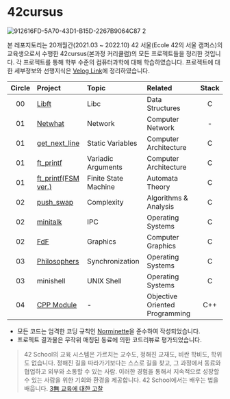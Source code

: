 # 42cursus
![912616FD-5A70-43D1-B15D-2267B9064C87 2](https://user-images.githubusercontent.com/83692797/129868371-9c6292f0-c841-43c6-b925-0ab8e7802ab7.jpg)

본 레포지토리는 20개월간(2021.03 ~ 2022.10) 42 서울(Ecole 42의 서울 캠퍼스)의 교육생으로서 수행한 42cursus(본과정 커리큘럼)의 모든 프로젝트들을 정리한 것입니다. 각 프로젝트를 통해 학부 수준의 컴퓨터과학에 대해 학습하였습니다. 프로젝트에 대한 세부정보와 선행지식은 [Velog Link](https://velog.io/@24siefil/series/42-SEOUL)에 정리하였습니다.

| Circle | Project |   Topic   | Related | Stack |
| :----: | :----------- | :-------------| :---- | :----: |
| 00     | [Libft](https://github.com/24siefil/42SEOUL-42cursus/tree/main/00-Libft) | Libc | Data Structures | C |
| 01     | [Netwhat](https://github.com/24siefil/42SEOUL-42cursus/tree/main/01-netwhat) | Network |   Computer Network   | - |
| 01     | [get_next_line](https://github.com/24siefil/42SEOUL-42cursus/tree/main/01-get_next_line) | Static Variables | Computer Architecture | C |
| 01     | [ft_printf](https://github.com/24siefil/42SEOUL-42cursus/tree/main/01-ft_printf) | Variadic Arguments | Computer Architecture | C |
| 01     | [ft_printf(FSM ver.)](https://github.com/24siefil/42SEOUL-42cursus/tree/main/01-ft_printf(FSM%20ver.)) | Finite State Machine | Automata Theory | C |
| 02     | [push_swap](https://github.com/24siefil/42SEOUL-42cursus/tree/main/02-push_swap) | Complexity | Algorithms & Analysis | C |
| 02     | [minitalk](https://github.com/24siefil/42SEOUL-42cursus/tree/main/02-minitalk) | IPC | Operating Systems | C |
| 02     | [FdF](https://github.com/24siefil/42SEOUL-42cursus/tree/main/02-FdF) | Graphics | Computer Graphics | C |
| 03     | [Philosophers](https://github.com/24siefil/42SEOUL-42cursus/tree/main/03-Philosophers) | Synchronization | Operating Systems | C |
| 03     | minishell | UNIX Shell | Operating Systems | C |
| 04     | [CPP Module](https://github.com/24siefil/42SEOUL-42cursus/tree/main/04-cpp-module) | - | Objective Oriented Programming | C++ |

* 모든 코드는 엄격한 코딩 규칙인 [Norminette](https://github.com/24siefil/norminette/blob/master/pdf/en.norm.pdf)을 준수하여 작성되었습니다.
* 프로젝트 결과물은 무작위 매칭된 동료에 의한 코드리뷰로 평가되었습니다.  

> 42 School의 교육 시스템은 가르치는 교수도, 정해진 교재도, 비싼 학비도, 학위도 없습니다. 정해진 길을 따라가기보다는 스스로 길을 찾고, 그 과정에서 동료와 협업하고 외부와 소통할 수 있는 사람. 이러한 경험을 통해서 지속적으로 성장할 수 있는 사람을 위한 기회와 환경을 제공합니다. 42 School에서는 배우는 법을 배웁니다. [3無 교육에 대한 고찰](https://42place.innovationacademy.kr/archives/6140)
